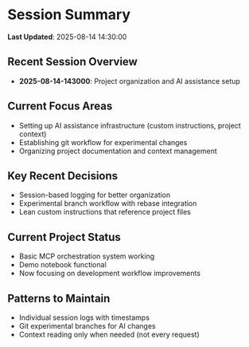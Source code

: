 # Session Summary

**Last Updated**: 2025-08-14 14:30:00

## Recent Session Overview
- **2025-08-14-143000**: Project organization and AI assistance setup

## Current Focus Areas
- Setting up AI assistance infrastructure (custom instructions, project context)
- Establishing git workflow for experimental changes
- Organizing project documentation and context management

## Key Recent Decisions
- Session-based logging for better organization
- Experimental branch workflow with rebase integration
- Lean custom instructions that reference project files

## Current Project Status
- Basic MCP orchestration system working
- Demo notebook functional
- Now focusing on development workflow improvements

## Patterns to Maintain
- Individual session logs with timestamps
- Git experimental branches for AI changes
- Context reading only when needed (not every request)
